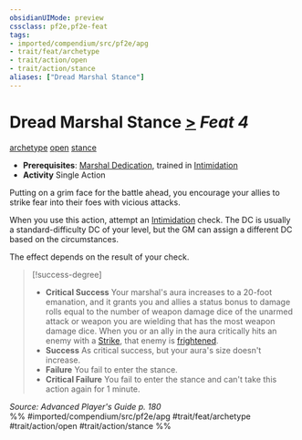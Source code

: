 ```yaml
---
obsidianUIMode: preview
cssclass: pf2e,pf2e-feat
tags:
- imported/compendium/src/pf2e/apg
- trait/feat/archetype
- trait/action/open
- trait/action/stance
aliases: ["Dread Marshal Stance"]
---
```

# Dread Marshal Stance  [>](chapter-9-playing-the-game.md#Actions "Single Action") *Feat 4*  
[archetype](archetype.md)  [open](open.md)  [stance](stance.md)  

- **Prerequisites**: [Marshal Dedication](marshal-dedication-apg.md), trained in [Intimidation](../skills.md#Intimidation)
- **Activity** Single Action

Putting on a grim face for the battle ahead, you encourage your allies to strike fear into their foes with vicious attacks.

When you use this action, attempt an [Intimidation](../skills.md#Intimidation) check. The DC is usually a standard-difficulty DC of your level, but the GM can assign a different DC based on the circumstances.

The effect depends on the result of your check.

> [!success-degree] 
> - **Critical Success** Your marshal's aura increases to a 20-foot emanation, and it grants you and allies a status bonus to damage rolls equal to the number of weapon damage dice of the unarmed attack or weapon you are wielding that has the most weapon damage dice. When you or an ally in the aura critically hits an enemy with a [Strike](strike.md), that enemy is [frightened](conditions.md#Frightened).
> - **Success** As critical success, but your aura's size doesn't increase.
> - **Failure** You fail to enter the stance.
> - **Critical Failure** You fail to enter the stance and can't take this action again for 1 minute.

*Source: Advanced Player's Guide p. 180*  
%% #imported/compendium/src/pf2e/apg #trait/feat/archetype #trait/action/open #trait/action/stance %%